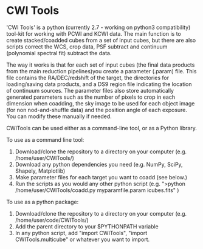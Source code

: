 # CWI Tools

'CWI Tools' is a python (currently 2.7 - working on python3 compatibility) tool-kit for working with PCWI and KCWI data. The main function is to create stacked/coadded cubes from a set of input cubes, but there are also scripts correct the WCS, crop data, PSF subtract and continuum (polynomial spectral fit) subtract the data.

The way it works is that for each set of input cubes (the final data products from the main reduction pipelines)you create a parameter (.param) file. This file contains the RA/DEC/redshift of the target, the directories for loading/saving data products, and a DS9 region file indicating the location of continuum sources. The parameter files also store automatically generated parameters such as the number of pixels to crop in each dimension when coadding, the sky image to be used for each object image (for non nod-and-shuffle data) and the position angle of each exposure. You can modify these manually if needed.

CWITools can be used either as a command-line tool, or as a Python library. 

To use as a command line tool: 

1. Download/clone the repository to a directory on your computer (e.g. /home/user/CWITools/)
2. Download any python dependencies you need (e.g. NumPy, SciPy, Shapely, Matplotlib)
3. Make parameter files for each target you want to coadd (see below.)
3. Run the scripts as you would any other python script (e.g. ">python /home/user/CWITools/coadd.py myparamfile.param icubes.fits" )

To use as a python package:

1. Download/clone the repository to a directory on your computer (e.g. /home/user/code/CWITools/)
2. Add the parent directory to your $PYTHONPATH variable
3. In any python script, add "import CWITools", "import CWITools.multicube" or whatever you want to import.


